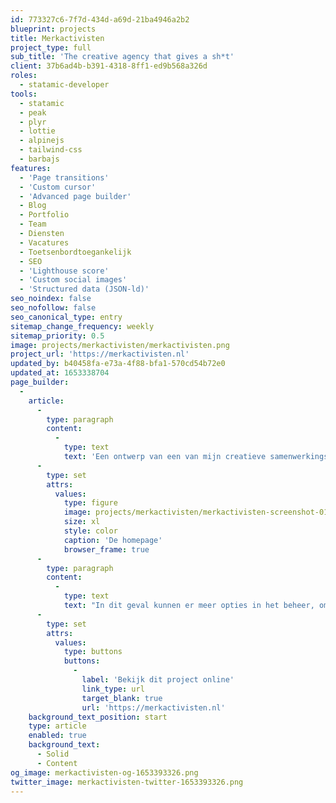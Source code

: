 ```yaml
---
id: 773327c6-7f7d-434d-a69d-21ba4946a2b2
blueprint: projects
title: Merkactivisten
project_type: full
sub_title: 'The creative agency that gives a sh*t'
client: 37b6ad4b-b391-4318-8ff1-ed9b568a326d
roles:
  - statamic-developer
tools:
  - statamic
  - peak
  - plyr
  - lottie
  - alpinejs
  - tailwind-css
  - barbajs
features:
  - 'Page transitions'
  - 'Custom cursor'
  - 'Advanced page builder'
  - Blog
  - Portfolio
  - Team
  - Diensten
  - Vacatures
  - Toetsenbordtoegankelijk
  - SEO
  - 'Lighthouse score'
  - 'Custom social images'
  - 'Structured data (JSON-ld)'
seo_noindex: false
seo_nofollow: false
seo_canonical_type: entry
sitemap_change_frequency: weekly
sitemap_priority: 0.5
image: projects/merkactivisten/merkactivisten.png
project_url: 'https://merkactivisten.nl'
updated_by: b40458fa-e73a-4f88-bfa1-570cd54b72e0
updated_at: 1653338704
page_builder:
  -
    article:
      -
        type: paragraph
        content:
          -
            type: text
            text: 'Een ontwerp van een van mijn creatieve samenwerkingspartners zelf, dus: voldoende uitdaging. De vele diensten en het brede portfolio vraagt om een grote website met veel content en contentblokken. Aangezien de klant zelf content plaatst en bewerkt, kan de page builder uitgebreid worden met visuele opties.'
      -
        type: set
        attrs:
          values:
            type: figure
            image: projects/merkactivisten/merkactivisten-screenshot-01.png
            size: xl
            style: color
            caption: 'De homepage'
            browser_frame: true
      -
        type: paragraph
        content:
          -
            type: text
            text: "In dit geval kunnen er meer opties in het beheer, omdat de gebruiker voldoende know-how heeft van het CMS. In andere gevallen pas ik het control panel aan, afhankelijk van de wensen en mogelijkheden van de klant. Een leuk project om aan te werken, ik kreeg er het ontwerp deze site voor terug :)\_"
      -
        type: set
        attrs:
          values:
            type: buttons
            buttons:
              -
                label: 'Bekijk dit project online'
                link_type: url
                target_blank: true
                url: 'https://merkactivisten.nl'
    background_text_position: start
    type: article
    enabled: true
    background_text:
      - Solid
      - Content
og_image: merkactivisten-og-1653393326.png
twitter_image: merkactivisten-twitter-1653393326.png
---
```

